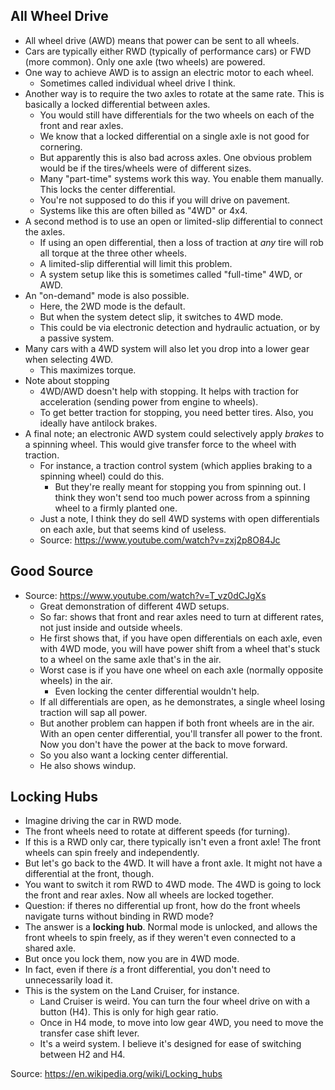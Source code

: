 ## All Wheel Drive

- All wheel drive (AWD) means that power can be sent to all wheels.
- Cars are typically either RWD (typically of performance cars) or FWD
  (more common). Only one axle (two wheels) are powered.
- One way to achieve AWD is to assign an electric motor to each wheel.
  - Sometimes called individual wheel drive I think.
- Another way is to require the two axles to rotate at the same rate.
  This is basically a locked differential between axles.
  - You would still have differentials for the two wheels on each of the
    front and rear axles.
  - We know that a locked differential on a single axle is not good for
    cornering.
  - But apparently this is also bad across axles. One obvious problem
    would be if the tires/wheels were of different sizes.
  - Many "part-time" systems work this way. You enable them
    manually. This locks the center differential.
  - You're not supposed to do this if you will drive on pavement.
  - Systems like this are often billed as "4WD" or 4x4.
- A second method is to use an open or limited-slip differential to
  connect the axles.
  - If using an open differential, then a loss of traction at _any_ tire
    will rob all torque at the three other wheels.
  - A limited-slip differential will limit this problem.
  - A system setup like this is sometimes called "full-time" 4WD, or
    AWD.
- An "on-demand" mode is also possible.
  - Here, the 2WD mode is the default.
  - But when the system detect slip, it switches to 4WD mode.
  - This could be via electronic detection and hydraulic actuation, or
    by a passive system.
- Many cars with a 4WD system will also let you drop into a lower gear
  when selecting 4WD.
  - This maximizes torque.
- Note about stopping
  - 4WD/AWD doesn't help with stopping. It helps with traction for
    acceleration (sending power from engine to wheels).
  - To get better traction for stopping, you need better tires. Also,
    you ideally have antilock brakes.
- A final note; an electronic AWD system could selectively apply
  _brakes_ to a spinning wheel. This would give transfer force to the
  wheel with traction.
  - For instance, a traction control system (which applies braking to a
    spinning wheel) could do this.
    - But they're really meant for stopping you from spinning out. I
      think they won't send too much power across from a spinning wheel
      to a firmly planted one.
  - Just a note, I think they do sell 4WD systems with open
    differentials on each axle, but that seems kind of useless.
  - Source: https://www.youtube.com/watch?v=zxj2p8O84Jc

## Good Source

- Source: https://www.youtube.com/watch?v=T_vz0dCJgXs
  - Great demonstration of different 4WD setups.
  - So far: shows that front and rear axles need to turn at different
    rates, not just inside and outside wheels.
  - He first shows that, if you have open differentials on each axle,
    even with 4WD mode, you will have power shift from a wheel that's
    stuck to a wheel on the same axle that's in the air.
  - Worst case is if you have one wheel on each axle (normally opposite
    wheels) in the air.
    - Even locking the center differential wouldn't help.
  - If all differentials are open, as he demonstrates, a single wheel
    losing traction will sap all power.
  - But another problem can happen if both front wheels are in the air.
    With an open center differential, you'll transfer all power to the
    front. Now you don't have the power at the back to move forward.
  - So you also want a locking center differential.
  - He also shows windup.

## Locking Hubs

- Imagine driving the car in RWD mode.
- The front wheels need to rotate at different speeds (for turning).
- If this is a RWD only car, there typically isn't even a front axle!
  The front wheels can spin freely and independently.
- But let's go back to the 4WD. It will have a front axle. It might not
  have a differential at the front, though.
- You want to switch it rom RWD to 4WD mode. The 4WD is going to lock
  the front and rear axles. Now all wheels are locked together.
- Question: if theres no differential up front, how do the front wheels
  navigate turns without binding in RWD mode?
- The answer is a **locking hub**. Normal mode is unlocked, and allows
  the front wheels to spin freely, as if they weren't even connected to
  a shared axle.
- But once you lock them, now you are in 4WD mode.
- In fact, even if there _is_ a front differential, you don't need to
  unnecessarily load it.
- This is the system on the Land Cruiser, for instance.
  - Land Cruiser is weird. You can turn the four wheel drive on with a
    button (H4). This is only for high gear ratio.
  - Once in H4 mode, to move into low gear 4WD, you need to move the
    transfer case shift lever.
  - It's a weird system. I believe it's designed for ease of switching
    between H2 and H4.

Source: https://en.wikipedia.org/wiki/Locking_hubs
